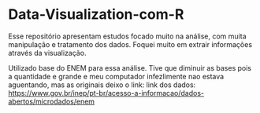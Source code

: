 # Data-Visualization-com-R
Esse repositório apresentam estudos focado muito na análise, com muita manipulação e  tratamento dos dados. Foquei muito em extrair informações através da visualização.

Utilizado base do ENEM para essa análise. Tive que diminuir as bases pois a quantidade e grande e meu computador infezlimente nao estava aguentando, 
mas as originais deixo o link:
link dos dados: https://www.gov.br/inep/pt-br/acesso-a-informacao/dados-abertos/microdados/enem


